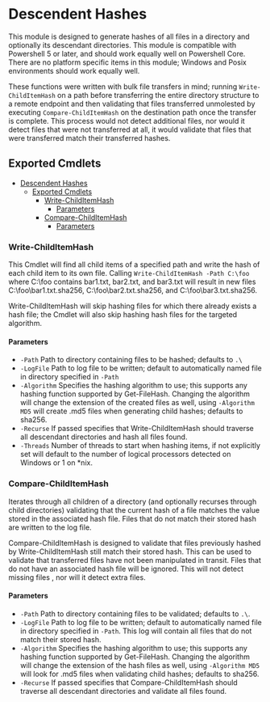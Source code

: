 
# Descendent Hashes
This module is designed to generate hashes of all files in a directory and 
optionally its descendant directories. This module is compatible with Powershell
5 or later, and should work equally well on Powershell Core. There are no 
platform specific items in this module; Windows and Posix environments should 
work equally well.

These functions were written with bulk file transfers in mind; running
`Write-ChildItemHash` on a path before transferring the entire directory structure
to a remote endpoint and then validating that files transferred unmolested by
executing `Compare-ChildItemHash` on the destination path once the transfer is
complete.  This process would not detect additional files, nor would it detect
files that were not transferred at all, it would validate that files that were
transferred match their transferred hashes.

## Exported Cmdlets
- [Descendent Hashes](#descendent-hashes)
  - [Exported Cmdlets](#exported-cmdlets)
    - [Write-ChildItemHash](#write-childitemhash)
      - [Parameters](#parameters)
    - [Compare-ChildItemHash](#compare-childitemhash)
      - [Parameters](#parameters)

### Write-ChildItemHash
This Cmdlet will find all child items of a specified path and write the hash of
each child item to its own file. Calling `Write-ChildItemHash -Path C:\foo` where
C:\foo contains bar1.txt, bar2.txt, and bar3.txt will result in new files 
C:\foo\bar1.txt.sha256, C:\foo\bar2.txt.sha256, and C:\foo\bar3.txt.sha256.

Write-ChildItemHash will skip hashing files for which there already exists a hash
file; the Cmdlet will also skip hashing hash files for the targeted algorithm.
#### Parameters 
* `-Path` Path to directory containing files to be hashed; defaults to `.\`
* `-LogFile` Path to log file to be written; default to automatically named file
in directory specified in `-Path`
* `-Algorithm` Specifies the hashing algorithm to use; this supports any hashing
function supported by Get-FileHash.  Changing the algorithm will change the
extension of the created files as well, using `-Algorithm MD5` will create .md5
files when generating child hashes; defaults to sha256.
* `-Recurse` If passed specifies that Write-ChildItemHash should traverse all 
descendant directories and hash all files found.
* `-Threads` Number of threads to start when hashing items, if not explicitly set
will default to the number of logical processors detected on Windows or 1 on *nix.

### Compare-ChildItemHash
Iterates through all children of a directory (and optionally recurses through
child directories) validating that the current hash of a file matches the value
stored in the associated hash file. Files that do not match their stored hash
are written to the log file.

Compare-ChildItemHash is designed to validate that files previously hashed by
Write-ChildItemHash still match their stored hash. This can be used to validate
that transferred files have not been manipulated in transit. Files that do not 
have an associated hash file will be ignored. This will not detect missing files
, nor will it detect extra files.

#### Parameters
* `-Path` Path to directory containing files to be validated; defaults to `.\`.
* `-LogFile` Path to log file to be written; default to automatically named 
file in directory specified in `-Path`.  This log will contain all files that do
not match their stored hash.
* `-Algorithm` Specifies the hashing algorithm to use; this supports any hashing
function supported by Get-FileHash.  Changing the algorithm will change the
extension of the hash files as well, using `-Algorithm MD5` will look for .md5
files when validating child hashes; defaults to sha256.
* `-Recurse` If passed specifies that Compare-ChildItemHash should traverse all 
descendant directories and validate all files found.